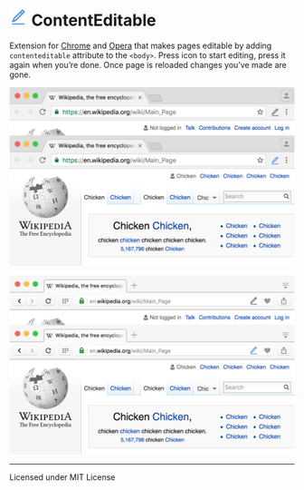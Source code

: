 # <img src="images/icon-64.png" width="32" height="32" align="baseline" alt="ContentEditable logo"> ContentEditable

Extension for [Chrome](https://chrome.google.com/webstore/detail/contenteditable/jphnpoochmeokkboopijkcncghifidhm) and [Opera](https://addons.opera.com/en/extensions/details/contenteditable/) that makes pages editable by adding `contenteditable` attribute to the `<body>`. Press icon to start editing, press it again when you’re done. Once page is reloaded changes you’ve made are gone.

![Add to Things in Chrome](pictures/chrome.png)

![Add to Things in Opera](pictures/opera.png)

---
Licensed under MIT License
